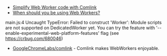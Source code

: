 
- [Simplify Web Worker code with Comlink](https://davidea.st/articles/comlink-simple-web-worker)
- [When should you be using Web Workers?](https://dassur.ma/things/when-workers/)

main.js:4 Uncaught TypeError: Failed to construct 'Worker': Module scripts are not supported on DedicatedWorker yet. You can try the feature with '--enable-experimental-web-platform-features' flag (see https://crbug.com/680046)

- [GoogleChromeLabs/comlink](https://github.com/GoogleChromeLabs/comlink) - Comlink makes WebWorkers enjoyable.
